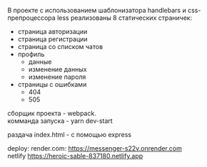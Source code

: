 В проекте с использованием шаблонизатора handlebars и css-препроцессора less
реализованы 8 статических страничек:

- страница авторизации
- страница регистрации
- страница со списком чатов
- профиль
  - данные
  - изменение данных
  - изменение пароля
- страницы с ошибками
  - 404
  - 505

сборщик проекта - webpack.  
комманда запуска - yarn dev-start

раздача index.html - с помощью express

deploy:
render.com: https://messenger-s22v.onrender.com  
netlify https://heroic-sable-837180.netlify.app

